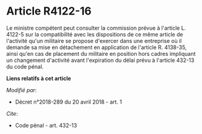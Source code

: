 # Article R4122-16

Le ministre compétent peut consulter la commission prévue à l'article L. 4122-5 sur la compatibilité avec les dispositions de
ce même article de l'activité qu'un militaire se propose d'exercer dans une entreprise où il demande sa mise en détachement
en application de l'article R. 4138-35, ainsi qu'en cas de placement du militaire en position hors cadres impliquant un
changement d'activité avant l'expiration du délai prévu à l'article 432-13 du code pénal.

**Liens relatifs à cet article**

_Modifié par_:

  - Décret n°2018-289 du 20 avril 2018 - art. 1

_Cite_:

  - Code pénal - art. 432-13
